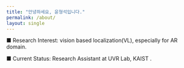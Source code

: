 ```yaml
---
title: "안녕하세요, 윤형석입니다."
permalink: /about/
layout: single
---
```


■ Research Interest: vision based localization(VL), especially for AR domain.

■ Current Status: Research Assistant at UVR Lab, KAIST .
